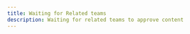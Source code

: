 ```yaml
---
title: Waiting for Related teams
description: Waiting for related teams to approve content
---
```


